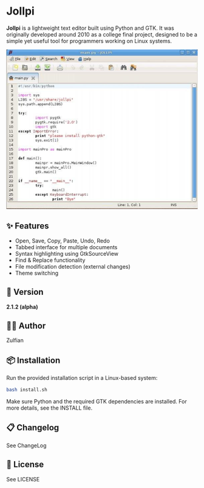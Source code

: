 # Jollpi

**Jollpi** is a lightweight text editor built using Python and GTK. It was originally developed around 2010 as a college final project, designed to be a simple yet useful tool for programmers working on Linux systems.

![screenshot](screenshot.png)

## ✨ Features

- Open, Save, Copy, Paste, Undo, Redo
- Tabbed interface for multiple documents
- Syntax highlighting using GtkSourceView
- Find & Replace functionality
- File modification detection (external changes)
- Theme switching

## 🚀 Version

**2.1.2 (alpha)**

## 👨‍💻 Author

Zulfian

## 📦 Installation

Run the provided installation script in a Linux-based system:

```bash
bash install.sh
```

Make sure Python and the required GTK dependencies are installed. For more details, see the INSTALL file.

## 📋 Changelog
See ChangeLog

## 📄 License
See LICENSE
